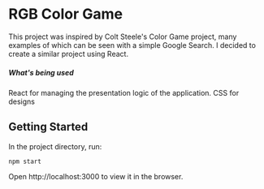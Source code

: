 # RGB Color Game

This project was inspired by Colt Steele's Color Game project, many examples of which can be seen with a simple Google Search.
I decided to create a similar project using React.

##### What's being used 
React for managing the presentation logic of the application.
CSS for designs

## Getting Started
In the project directory, run:

```
npm start
```
Open http://localhost:3000 to view it in the browser.


